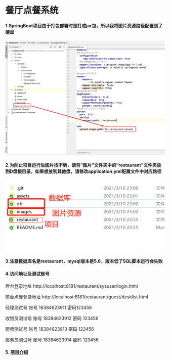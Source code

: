 # 餐厅点餐系统
#### 1.SpringBoot项目由于打包部署时是打成jar包，所以我将图片资源路径配置到了硬盘
![](https://raw.githubusercontent.com/FlyingAnt8080/restaurant/master/assets/image/p1.png)

#### 2.为防止项目运行后图片找不到，请将“图片”文件夹中的“restaurant”文件夹放到D盘根目录。如果想放到其他盘，请修改application.yml配置文件中对应路径  

![](https://raw.githubusercontent.com/FlyingAnt8080/restaurant/master/assets/image/p2.png)
#### 3.注意数据库名是restaurant，mysql版本是5.6，版本低了SQL脚本运行会失败

#### 4.访问地址及测试账号

后台登录地址 http://localhost:8181/restaurant/sysuser/login.html  

前台点餐登录地址 http://localhost:8181/restaurant/guest/desklist.html  

经理测试号       账号 18384623911 密码123456  

收银员测试号     账号 18384623912 密码 123456  

厨师测试号       账号 18384623913 密码 123456  

服务员测试号     账号 18384623914 密码 123456  

#### 5. [项目介绍](https://blog.csdn.net/qq_38175730/article/details/91360707#comments_14945129)


